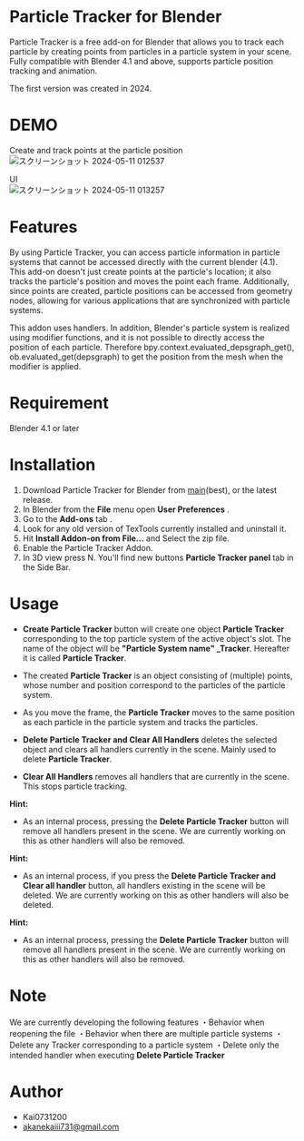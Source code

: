 # Particle Tracker for Blender

Particle Tracker is a free add-on for Blender that allows you to track each particle by creating points from particles in a particle system in your scene. Fully compatible with Blender 4.1 and above, supports particle position tracking and animation.

The first version was created in 2024.


# DEMO
Create and track points at the particle position  
![スクリーンショット 2024-05-11 012537](https://github.com/Kai0731200/Particle-Tracker/assets/74250530/7ce743ab-1e34-4a9f-8e68-269b26de7471)

UI  
![スクリーンショット 2024-05-11 013257](https://github.com/Kai0731200/Particle-Tracker/assets/74250530/b7fe6f32-cf4d-4b57-a81a-e24195ae0ce4)

# Features

By using Particle Tracker, you can access particle information in particle systems that cannot be accessed directly with the current blender (4.1).
This add-on doesn't just create points at the particle's location; it also tracks the particle's position and moves the point each frame.
Additionally, since points are created, particle positions can be accessed from geometry nodes, allowing for various applications that are synchronized with particle systems.

This addon uses handlers.
In addition, Blender's particle system is realized using modifier functions, and it is not possible to directly access the position of each particle.
Therefore
bpy.context.evaluated_depsgraph_get(), ob.evaluated_get(depsgraph)
to get the position from the mesh when the modifier is applied.

# Requirement

Blender 4.1 or later

# Installation

1. Download Particle Tracker for Blender from [main](https://github.com/Kai0731200/Particle-Tracker/archive/refs/heads/main.zip)(best), or the latest release.
2. In Blender from the **File** menu open **User Preferences** .
3. Go to the **Add-ons** tab .
4. Look for any old version of TexTools currently installed and uninstall it.
5. Hit **Install Addon-on from File...** and Select the zip file.
6. Enable the Particle Tracker Addon.
7. In 3D view press N. You'll find new buttons **Particle Tracker panel** tab in the Side Bar.

# Usage
- **Create Particle Tracker** button will create one object **Particle Tracker** corresponding to the top particle system of the active object's slot.
The name of the object will be **"Particle System name" _Tracker**. Hereafter it is called **Particle Tracker**.
- The created **Particle Tracker** is an object consisting of (multiple) points, whose number and position correspond to the particles of the particle system.
- As you move the frame, the **Particle Tracker** moves to the same position as each particle in the particle system and tracks the particles.

- **Delete Particle Tracker and Clear All Handlers** deletes the selected object and clears all handlers currently in the scene. Mainly used to delete **Particle Tracker**.

- **Clear All Handlers** removes all handlers that are currently in the scene. This stops particle tracking.

**Hint:**
- As an internal process, pressing the **Delete Particle Tracker** button will remove all handlers present in the scene.
We are currently working on this as other handlers will also be removed.

**Hint:**
- As an internal process, if you press the **Delete Particle Tracker and Clear all handler** button, all handlers existing in the scene will be deleted.
We are currently working on this as other handlers will also be deleted.



**Hint:**
- As an internal process, pressing the **Delete Particle Tracker** button will remove all handlers present in the scene.
We are currently working on this as other handlers will also be removed.
# Note
We are currently developing the following features
・Behavior when reopening the file
・Behavior when there are multiple particle systems
・Delete any Tracker corresponding to a particle system
・Delete only the intended handler when executing **Delete Particle Tracker**



# Author
* Kai0731200
* akanekaiii731@gmail.com
